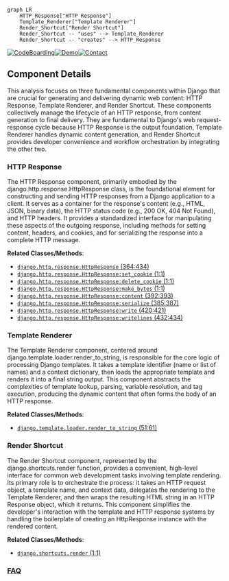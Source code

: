 ```mermaid
graph LR
    HTTP_Response["HTTP Response"]
    Template_Renderer["Template Renderer"]
    Render_Shortcut["Render Shortcut"]
    Render_Shortcut -- "uses" --> Template_Renderer
    Render_Shortcut -- "creates" --> HTTP_Response
```
[![CodeBoarding](https://img.shields.io/badge/Generated%20by-CodeBoarding-9cf?style=flat-square)](https://github.com/CodeBoarding/GeneratedOnBoardings)[![Demo](https://img.shields.io/badge/Try%20our-Demo-blue?style=flat-square)](https://www.codeboarding.org/demo)[![Contact](https://img.shields.io/badge/Contact%20us%20-%20contact@codeboarding.org-lightgrey?style=flat-square)](mailto:contact@codeboarding.org)

## Component Details

This analysis focuses on three fundamental components within Django that are crucial for generating and delivering dynamic web content: HTTP Response, Template Renderer, and Render Shortcut. These components collectively manage the lifecycle of an HTTP response, from content generation to final delivery. They are fundamental to Django's web request-response cycle because HTTP Response is the output foundation, Template Renderer handles dynamic content generation, and Render Shortcut provides developer convenience and workflow orchestration by integrating the other two.

### HTTP Response
The HTTP Response component, primarily embodied by the django.http.response.HttpResponse class, is the foundational element for constructing and sending HTTP responses from a Django application to a client. It serves as a container for the response's content (e.g., HTML, JSON, binary data), the HTTP status code (e.g., 200 OK, 404 Not Found), and HTTP headers. It provides a standardized interface for manipulating these aspects of the outgoing response, including methods for setting content, headers, and cookies, and for serializing the response into a complete HTTP message.


**Related Classes/Methods**:

- <a href="https://github.com/django/django/blob/master/django/http/response.py#L364-L434" target="_blank" rel="noopener noreferrer">`django.http.response.HttpResponse` (364:434)</a>
- <a href="https://github.com/django/django/blob/master/django/http/response.py#L1-L1" target="_blank" rel="noopener noreferrer">`django.http.response.HttpResponse:set_cookie` (1:1)</a>
- <a href="https://github.com/django/django/blob/master/django/http/response.py#L1-L1" target="_blank" rel="noopener noreferrer">`django.http.response.HttpResponse:delete_cookie` (1:1)</a>
- <a href="https://github.com/django/django/blob/master/django/http/response.py#L1-L1" target="_blank" rel="noopener noreferrer">`django.http.response.HttpResponse:make_bytes` (1:1)</a>
- <a href="https://github.com/django/django/blob/master/django/http/response.py#L392-L393" target="_blank" rel="noopener noreferrer">`django.http.response.HttpResponse:content` (392:393)</a>
- <a href="https://github.com/django/django/blob/master/django/http/response.py#L385-L387" target="_blank" rel="noopener noreferrer">`django.http.response.HttpResponse:serialize` (385:387)</a>
- <a href="https://github.com/django/django/blob/master/django/http/response.py#L420-L421" target="_blank" rel="noopener noreferrer">`django.http.response.HttpResponse:write` (420:421)</a>
- <a href="https://github.com/django/django/blob/master/django/http/response.py#L432-L434" target="_blank" rel="noopener noreferrer">`django.http.response.HttpResponse:writelines` (432:434)</a>


### Template Renderer
The Template Renderer component, centered around django.template.loader.render_to_string, is responsible for the core logic of processing Django templates. It takes a template identifier (name or list of names) and a context dictionary, then loads the appropriate template and renders it into a final string output. This component abstracts the complexities of template lookup, parsing, variable resolution, and tag execution, producing the dynamic content that often forms the body of an HTTP response.


**Related Classes/Methods**:

- <a href="https://github.com/django/django/blob/master/django/template/loader.py#L51-L61" target="_blank" rel="noopener noreferrer">`django.template.loader.render_to_string` (51:61)</a>


### Render Shortcut
The Render Shortcut component, represented by the django.shortcuts.render function, provides a convenient, high-level interface for common web development tasks involving template rendering. Its primary role is to orchestrate the process: it takes an HTTP request object, a template name, and context data, delegates the rendering to the Template Renderer, and then wraps the resulting HTML string in an HTTP Response object, which it returns. This component simplifies the developer's interaction with the template and HTTP response systems by handling the boilerplate of creating an HttpResponse instance with the rendered content.


**Related Classes/Methods**:

- <a href="https://github.com/django/django/blob/master/django/shortcuts.py#L1-L1" target="_blank" rel="noopener noreferrer">`django.shortcuts.render` (1:1)</a>




### [FAQ](https://github.com/CodeBoarding/GeneratedOnBoardings/tree/main?tab=readme-ov-file#faq)